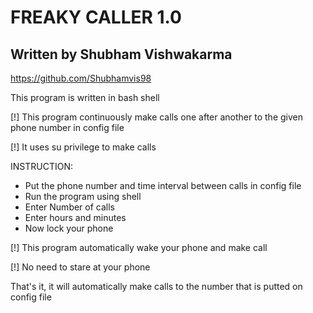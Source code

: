 

#       FREAKY CALLER 1.0

## Written by Shubham Vishwakarma

https://github.com/Shubhamvis98

This program is written in bash shell

[!] This program continuously make calls one after another to the given phone number in config file

[!] It uses su privilege to make calls

INSTRUCTION:

* Put the phone number and time interval between calls in config file
* Run the program using shell
* Enter Number of calls
* Enter hours and minutes
* Now lock your phone

[!] This program automatically wake your phone and make call

[!] No need to stare at your phone

That's it, it will automatically make calls to the number that is putted on config file

